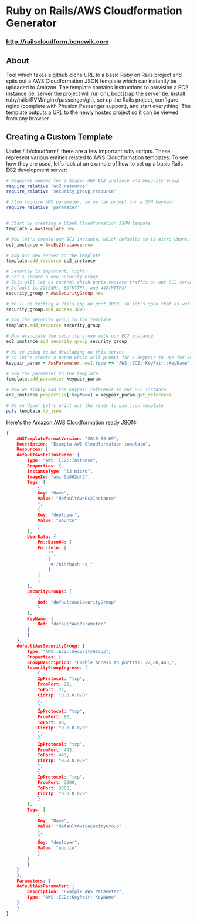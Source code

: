 # Ruby on Rails/AWS Cloudformation Generator
### http://railscloudform.bencwik.com

## About
Tool which takes a github clone URL to a basic Ruby on Rails project and spits out a AWS Cloudformation JSON template which can instantly be uploaded to Amazon. The template contains instructions to provision a EC2 instance (ie. server the project will run on), bootstrap the server (ie. install ruby/rails/RVM/nginx/passenger/git), set up the Rails project, configure nginx (complete with Phusion Passenger support), and start everything. The template outputs a URL to the newly hosted project so it can be viewed from any browser.

## Creating a Custom Template
Under /lib/cloudform/, there are a few important ruby scripts. These represent various entities related to AWS Cloudformation templates. To see how they are used, let's look at an example of how to set up a basic Rails EC2 development server:
```ruby
# Requires needed for a Amazon AWS EC2 instance and Security Group
require_relative 'ec2_resource'
require_relative 'security_group_resource'

# Also require AWS parameter, so we can prompt for a SSH keypair
require_relative 'parameter'


# Start by creating a blank Cloudformation JSON tempate
template = AwsTemplate.new

# Now let's create our EC2 instance, which defaults to t2.micro Ubuntu
ec2_instance = AwsEc2Instance.new

# Add our new server to the template
template.add_resource ec2_instance

# Security is important, right?
# Let's create a new Security Group
# This will let us control which ports recieve traffic on our EC2 server
# Default is 22(SSH), 80(HTTP), and 443(HTTPS)
security_group = AwsSecurityGroup.new

# We'll be testing a Rails app on port 3000, so let's open that as well
security_group.add_access 3000

# Add the security group to the template
template.add_resource security_group

# Now associate the security group with our EC2 instance
ec2_instance.add_security_group security_group

# We're going to be developing on this server
# so let's create a param which will prompt for a keypair to use for SSH
keypair_param = AwsParameter.new(:type => "AWS::EC2::KeyPair::KeyName")

# Add the parameter to the template
template.add_parameter keypair_param

# Now we simply add the keypair reference to our EC2 instance
ec2_instance.properties[:KeyName] = keypair_param.get_reference

# We're done! Let's print out the ready to use json template
puts template.to_json

```

Here's the Amazon AWS Cloudformation ready JSON:
```json
{
    AWSTemplateFormatVersion: "2010-09-09",
    Description: "Example AWS Cloudformation template",
    Resources: {
	defaultAwsEc2Instance: {
	    Type: "AWS::EC2::Instance",
	    Properties: {
		InstanceType: "t2.micro",
		ImageId: "ami-9a562df2",
		Tags: [
		    {
			Key: "Name",
			Value: "defaultAwsEc2Instance"
		    },
		    {
			Key: "deployer",
			Value: "ubuntu"
		    }
		],
		UserData: {
		    Fn::Base64: {
			Fn::Join: [
			    "",
			    [
				"#!/bin/bash -v "
			    ]
			]
		    }
		},
		SecurityGroups: [
		    {
			Ref: "defaultAwsSecurityGroup"
		    }
		],
		KeyName: {
		    Ref: "defaultAwsParameter"
		}
	    }
	},
	defaultAwsSecurityGroup: {
	    Type: "AWS::EC2::SecurityGroup",
	    Properties: {
		GroupDescription: "Enable access to port(s): 22,80,443,",
		SecurityGroupIngress: [
		    {
			IpProtocol: "tcp",
			FromPort: 22,
			ToPort: 22,
			CidrIp: "0.0.0.0/0"
		    },
		    {
			IpProtocol: "tcp",
			FromPort: 80,
			ToPort: 80,
			CidrIp: "0.0.0.0/0"
		    },
		    {
			IpProtocol: "tcp",
			FromPort: 443,
			ToPort: 443,
			CidrIp: "0.0.0.0/0"
		    },
		    {
			IpProtocol: "tcp",
			FromPort: 3000,
			ToPort: 3000,
			CidrIp: "0.0.0.0/0"
		    }
		],
		Tags: [
		    {
			Key: "Name",
			Value: "defaultAwsSecurityGroup"
		    },
		    {
			Key: "deployer",
			Value: "ubuntu"
		    }
		]
	    }
	}
    },
    Parameters: {
	defaultAwsParameter: {
	    Description: "Example AWS Parameter",
	    Type: "AWS::EC2::KeyPair::KeyName"
	}
    }
}
```